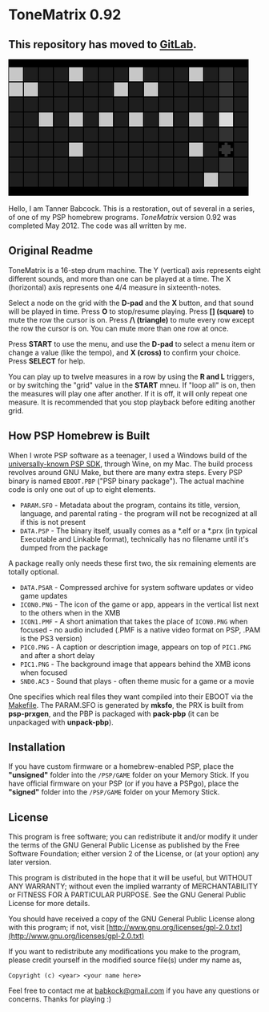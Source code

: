 # ToneMatrix 0.92

## This repository has moved to [GitLab](https://gitlab.com/Babkock/ToneMatrix).

![test](https://raw.githubusercontent.com/Babkock/ToneMatrix/master/screen5.png)

Hello, I am Tanner Babcock. This is a restoration, out of several in a series, of one of my PSP homebrew programs. *ToneMatrix* version 0.92 was completed May 2012. The code was all written by me.

## Original Readme

ToneMatrix is a 16-step drum machine. The Y (vertical) axis represents eight different sounds, and more than one can be played at a time. The X (horizontal) axis represents one 4/4 measure in sixteenth-notes.

Select a node on the grid with the **D-pad** and the **X** button, and that sound will be played in time. Press **O** to stop/resume playing. Press **[] (square)** to mute the row the cursor is on. Press **/\ (triangle)** to mute every row except the row the cursor is on. You can mute more than one row at once.

Press **START** to use the menu, and use the **D-pad** to select a menu item or change a value (like the tempo), and **X (cross)** to confirm your choice. Press **SELECT** for help.

You can play up to twelve measures in a row by using the **R and L** triggers, or by switching the "grid" value in the **START** mneu. If "loop all" is on, then the measures will play one after another. If it is off, it will only repeat one measure. It is recommended that you stop playback before editing another grid.

## How PSP Homebrew is Built

When I wrote PSP software as a teenager, I used a Windows build of the [universally-known PSP SDK](https://github.com/pspdev/pspsdk), through Wine, on my Mac. The build process revolves around GNU Make, but there are many extra steps. Every PSP binary is named `EBOOT.PBP` ("PSP binary package"). The actual machine code is only one out of up to eight elements.

* `PARAM.SFO` - Metadata about the program, contains its title, version, language, and parental rating - the program will not be recognized at all if this is not present
* `DATA.PSP` - The binary itself, usually comes as a \*.elf or a \*.prx (in typical Executable and Linkable format), technically has no filename until it's dumped from the package

A package really only needs these first two, the six remaining elements are totally optional.

* `DATA.PSAR` - Compressed archive for system software updates or video game updates
* `ICON0.PNG` - The icon of the game or app, appears in the vertical list next to the others when in the XMB
* `ICON1.PMF` - A short animation that takes the place of `ICON0.PNG` when focused - no audio included (.PMF is a native video format on PSP, .PAM is the PS3 version)
* `PIC0.PNG` - A caption or description image, appears on top of `PIC1.PNG` and after a short delay
* `PIC1.PNG` - The background image that appears behind the XMB icons when focused
* `SND0.AC3` - Sound that plays - often theme music for a game or a movie

One specifies which real files they want compiled into their EBOOT via the [Makefile](https://github.com/Babkock/ToneMatrix/blob/master/src/Makefile). The PARAM.SFO is generated by **mksfo**, the PRX is built from **psp-prxgen**, and the PBP is packaged with **pack-pbp** (it can be unpackaged with **unpack-pbp**).

## Installation

If you have custom firmware or a homebrew-enabled PSP, place the **"unsigned"** folder into the `/PSP/GAME` folder on your Memory Stick. If you have official firmware on your PSP (or if you have a PSPgo), place the **"signed"** folder into the `/PSP/GAME` folder on your Memory Stick.

## License

This program is free software; you can redistribute it and/or modify it under the terms of the GNU General Public License as published by the Free Software Foundation; either version 2 of the License, or (at your option) any later version.

This program is distributed in the hope that it will be useful, but WITHOUT ANY WARRANTY; without even the implied warranty of MERCHANTABILITY or FITNESS FOR A PARTICULAR PURPOSE. See the GNU General Public License for more details.

You should have received a copy of the GNU General Public License along with this program; if not, visit [http://www.gnu.org/licenses/gpl-2.0.txt](http://www.gnu.org/licenses/gpl-2.0.txt)

If you want to redistribute any modifications you make to the program, please credit yourself in the modified source file(s) under my name as,

```
Copyright (c) <year> <your name here>
```

Feel free to contact me at [babkock@gmail.com](mailto:babkock@gmail.com) if you have any questions or concerns. Thanks for playing :)
